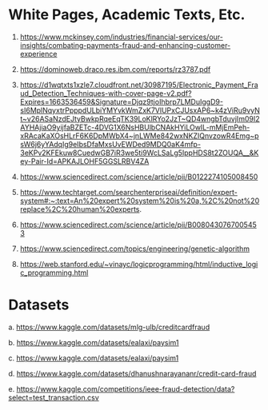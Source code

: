 # White Pages, Academic Texts, Etc.

1. https://www.mckinsey.com/industries/financial-services/our-insights/combating-payments-fraud-and-enhancing-customer-experience

2. https://dominoweb.draco.res.ibm.com/reports/rz3787.pdf

3. https://d1wqtxts1xzle7.cloudfront.net/30987195/Electronic_Payment_Fraud_Detection_Techniques-with-cover-page-v2.pdf?Expires=1663536459&Signature=Djqz9tjoIhbrp7LMDuIggD9-sI6MplNqyxtrPpppdULbiYMYvkWmZxK7VlUPxCJUsxAP6~k4zViRu9vyNt~v26ASaNzdEJtyBwkpRqeEqTK39LoKlRYo2JzT~QD4wngbTduvjIm09I2AYHAjiaO9yijfaBZETc-4DVG1X6NsHBUlbCNAkHYiLOwIL-mMjEmPeh-xRAcaKaXOsHLrF6K6DpMWbX4~jnLWMe842wxNKZIQnvzowR4Emg~psW6j6yYAdqIg9eIbsDfaMxsUvEWDed9MDQ0aK4mfp-3eKPv2KFEkuw8CuedwGB7iR3we5ti9WcLSaLg5IppHDS8t2ZOUQA__&Key-Pair-Id=APKAJLOHF5GGSLRBV4ZA

4. https://www.sciencedirect.com/science/article/pii/B0122274105008450

5. https://www.techtarget.com/searchenterpriseai/definition/expert-system#:~:text=An%20expert%20system%20is%20a,%2C%20not%20replace%2C%20human%20experts.

6. https://www.sciencedirect.com/science/article/pii/B0080430767005453

7. https://www.sciencedirect.com/topics/engineering/genetic-algorithm

8. https://web.stanford.edu/~vinayc/logicprogramming/html/inductive_logic_programming.html

# Datasets

a. https://www.kaggle.com/datasets/mlg-ulb/creditcardfraud

b. https://www.kaggle.com/datasets/ealaxi/paysim1

c. https://www.kaggle.com/datasets/ealaxi/paysim1

d. https://www.kaggle.com/datasets/dhanushnarayananr/credit-card-fraud

e. https://www.kaggle.com/competitions/ieee-fraud-detection/data?select=test_transaction.csv


